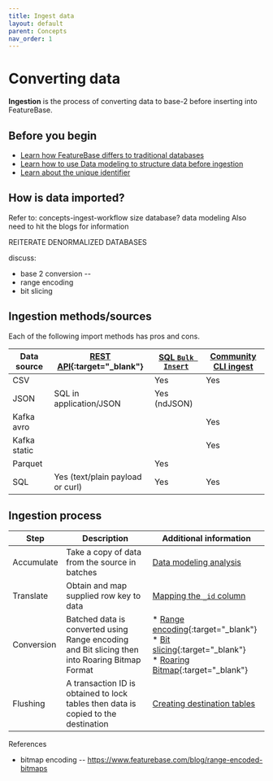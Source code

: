 ```yaml
---
title: Ingest data
layout: default
parent: Concepts
nav_order: 1
---
```


# Converting data

**Ingestion** is the process of converting data to base-2 before inserting into FeatureBase.

## Before you begin

* [Learn how FeatureBase differs to traditional databases](/docs/concepts/concept-home)
* [Learn how to use Data modeling to structure data before ingestion](/docs/concepts/concept-data-modeling)
* [Learn about the unique identifier](/docs/concepts/concept-unique-id)

##


## How is data imported?

Refer to:
concepts-ingest-workflow
size database?
data modeling
Also need to hit the blogs for information

REITERATE DENORMALIZED DATABASES

discuss:
* base 2 conversion --
* range encoding
* bit slicing

## Ingestion methods/sources

Each of the following import methods has pros and cons.

| Data source | [REST API](https://api-docs-featurebase-cloud.redoc.ly/){:target="_blank"} | [SQL `Bulk Insert`](/docs/sql-guide/statements/statement-bulk-insert) | [Community CLI ingest](/docs/community/com-ingest/com-ingest-manage) |
|---|---|---|---|
| CSV |  | Yes | Yes |
| JSON | SQL in application/JSON | Yes (ndJSON) |  |
| Kafka avro |  |  | Yes |
| Kafka static |  |  | Yes |
| Parquet |  | Yes |  |
| SQL | Yes (text/plain payload or curl) | Yes | Yes |



## Ingestion process

| Step | Description | Additional information |
|---|---|---|
| Accumulate | Take a copy of data from the source in batches | [Data modeling analysis](/docs/concepts/concept-dm1-analysis) |
| Translate | Obtain and map supplied row key to data  | [Mapping the `_id` column](/docs/concepts/concept-dm2-mapping#mapping-the-id-column) |
| Conversion | Batched data is converted using Range encoding and Bit slicing then into Roaring Bitmap Format | * [Range encoding](https://en.wikipedia.org/wiki/Range_coding){:target="_blank"}<br/>* [Bit slicing](https://en.wikipedia.org/wiki/Bit_slicing){:target="_blank"}<br/>* [Roaring Bitmap](https://www.roaringbitmap.org/){:target="_blank"} |
| Flushing | A transaction ID is obtained to lock tables then data is copied to the destination | [Creating destination tables](/docs/concepts/concept-dm3-destination) |


References

* bitmap encoding -- https://www.featurebase.com/blog/range-encoded-bitmaps
